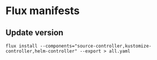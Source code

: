 # Flux manifests

## Update version

```shell
flux install --components="source-controller,kustomize-controller,helm-controller" --export > all.yaml
```
